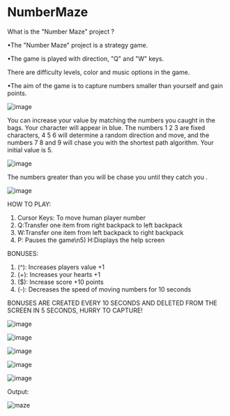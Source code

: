 # NumberMaze


What is the "Number Maze" project ?

•The "Number Maze" project is a strategy game.

•The game is played with direction, "Q" and "W" keys. 

There are difficulty levels, color and music options in the game.

•The aim of the game is to capture numbers smaller than yourself and gain points. 

![image](https://user-images.githubusercontent.com/74409269/223830052-69b5aca0-495f-4ec0-bd7e-7dd13868ddb0.png)

You can increase your value by matching the numbers you caught in the bags. Your character will appear in blue. The numbers 1 2 3 are fixed characters, 4 5 6 will determine a random direction and move, and the numbers 7 8 and 9 will chase you with the shortest path algorithm.
Your initial value is 5.



![image](https://user-images.githubusercontent.com/74409269/223831023-c83e7a58-cf2f-403f-9081-c7eeded34231.png)

The numbers greater than you will be chase you until they catch you .

![image](https://user-images.githubusercontent.com/74409269/223831164-be45d416-2fab-480a-9ea0-43c675da6a79.png)

HOW TO PLAY: 
1) Cursor Keys: To move human player number 
2) Q:Transfer one item from right backpack to left backpack
3) W:Transfer one item from left backpack to right backpack
4) P: Pauses the game\n5) H:Displays the help screen

BONUSES:

1) (^): Increases players value +1
2) (+): Increases your hearts +1
3) ($): Increase score +10 points
4) (-): Decreases the speed of moving numbers for 10 seconds 

BONUSES ARE CREATED EVERY 10 SECONDS AND DELETED FROM THE SCREEN IN 5 SECONDS, HURRY TO CAPTURE! 
     



![image](https://user-images.githubusercontent.com/74409269/223838124-328cddb1-f05b-425c-a891-544481f40c1e.png)

![image](https://user-images.githubusercontent.com/74409269/223838548-216025fb-5f3c-4774-908e-9b440addea17.png)

![image](https://user-images.githubusercontent.com/74409269/223838725-39f5adb6-0afa-44af-92c2-cb0489fe4587.png)

![image](https://user-images.githubusercontent.com/74409269/223838896-33d9cf55-7d11-4a0c-8f58-f911c4344d07.png)

![image](https://user-images.githubusercontent.com/74409269/223839023-6c1d372d-37ac-4c1b-b113-84ad0da75c42.png)



Output:

![maze](https://user-images.githubusercontent.com/74409269/223840273-ed0451f3-a727-4c70-b8e0-84b48093a37c.jpg)



